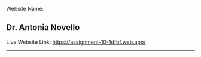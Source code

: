 Website Name: <h2>Dr. Antonia Novello</h2>
Live Website Link: https://assignment-10-1dfbf.web.app/


<hr>

